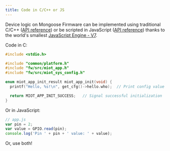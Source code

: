 ```yaml
---
title: Code in C/C++ or JS
---
```


Device logic on Mongoose Firmware can be implemented using
traditional C/C++ ([API reference](#/c-api/)) or be scripted in
JavaScript ([API reference](#/javascript-api/))
thanks to the world's smallest
[JavaScript Engine - V7](https://github.com/cesanta/v7).

Code in C:

```c
#include <stdio.h>

#include "common/platform.h"
#include "fw/src/miot_app.h"
#include "fw/src/miot_sys_config.h"

enum miot_app_init_result miot_app_init(void) {
  printf("Hello, %s!\n", get_cfg()->hello.who);  // Print config value

  return MIOT_APP_INIT_SUCCESS;   // Signal successful initialization
}
```

Or in JavaScript:

```javascript
// app.js
var pin = 2;
var value = GPIO.read(pin);
console.log('Pin ' + pin + ' value: ' + value);
```

Or, use both!
